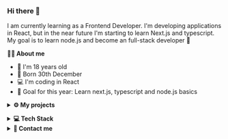### Hi there 👋


<p> I am currently learning as a Frontend Developer. I'm developing applications in React, but in the near future I'm starting to learn Next.js and typescript. My goal is to learn node.js and become an full-stack developer 🙂 </p>

**💁‍♂️ About me**

<ul>
  <li> 👦 I'm 18 years old
  <li> 🎂 Born 30th December
  <li> 💻 I'm coding in React
  <li> 🎯 Goal for this year: Learn next.js, typescript and node.js basics
</ul>

**<details><summary><b>⚙ My projects</b></summary>**

<ol>
  <li> <b>Productivity App (https://github.com/zandalJ/Productivity-App) (in develop)</b> - It's my first own designed and coded project. This app was mainly coded in React and scss but i used few other libraries  like react-redux, react-router v6, material UI, moment.js, react-hook-form, react swiper, framer motion, font-awesome and firebase. This project soldified my knowledge in React and his core main libraries, creating and connecting my firebase database and using other libraries in app.
  <li> <b>Sprzatando (https://github.com/loudsheep/sprzatando) (finished)</b> - It's a school project developed with my schoolmates in React, styled components and Inertiajs. I'm responsible for part projecting in figma and frontend develop. This project is a great opportunity to improve working in group and with the backend side of the project.
</ol>
  
 </details>


**<details><summary><b>💻 Tech Stack</b></summary>**

### Languages:
![JavaScript](https://img.shields.io/badge/javascript-%23323330.svg?style=for-the-badge&logo=javascript&logoColor=%23F7DF1E)
![HTML5](https://img.shields.io/badge/html5-%23E34F26.svg?style=for-the-badge&logo=html5&logoColor=white)
![CSS3](https://img.shields.io/badge/css3-%231572B6.svg?style=for-the-badge&logo=css3&logoColor=white)
[![My Skills](https://skillicons.dev/icons?i=js,html,sass,js)](https://skillicons.dev)

### Frameworks/Libraries:
![React](https://img.shields.io/badge/react-%2320232a.svg?style=for-the-badge&logo=react&logoColor=%2361DAFB)
![Redux](https://img.shields.io/badge/redux-%23593d88.svg?style=for-the-badge&logo=redux&logoColor=white)

### Tools:
![Git](https://img.shields.io/badge/git-%23F05033.svg?style=for-the-badge&logo=git&logoColor=white)
![GitHub](https://img.shields.io/badge/github-%23121011.svg?style=for-the-badge&logo=github&logoColor=white)
![NPM](https://img.shields.io/badge/NPM-%23000000.svg?style=for-the-badge&logo=npm&logoColor=white)
![Visual Studio Code](https://img.shields.io/badge/Visual%20Studio%20Code-0078d7.svg?style=for-the-badge&logo=visual-studio-code&logoColor=white)

</details>

<details><summary><b>📧 Contact me</b></summary>
    <ul>
        <li><strong>E-mail: </strong> <code>dziubacontact@gmail.com</code></li>
    </ul>
</details>

